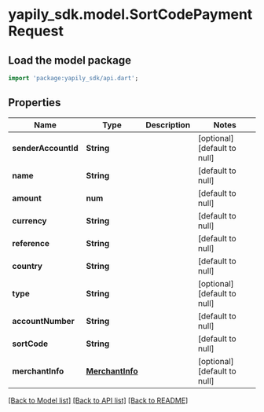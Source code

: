 # yapily_sdk.model.SortCodePaymentRequest

## Load the model package
```dart
import 'package:yapily_sdk/api.dart';
```

## Properties
Name | Type | Description | Notes
------------ | ------------- | ------------- | -------------
**senderAccountId** | **String** |  | [optional] [default to null]
**name** | **String** |  | [default to null]
**amount** | **num** |  | [default to null]
**currency** | **String** |  | [default to null]
**reference** | **String** |  | [default to null]
**country** | **String** |  | [default to null]
**type** | **String** |  | [optional] [default to null]
**accountNumber** | **String** |  | [default to null]
**sortCode** | **String** |  | [default to null]
**merchantInfo** | [**MerchantInfo**](MerchantInfo.md) |  | [optional] [default to null]

[[Back to Model list]](../README.md#documentation-for-models) [[Back to API list]](../README.md#documentation-for-api-endpoints) [[Back to README]](../README.md)



